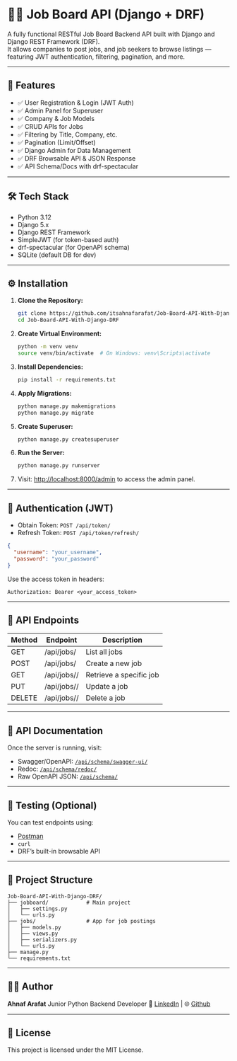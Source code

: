 # 🧑‍💼 Job Board API (Django + DRF)

A fully functional RESTful Job Board Backend API built with Django and Django REST Framework (DRF).  
It allows companies to post jobs, and job seekers to browse listings — featuring JWT authentication, filtering, pagination, and more.

---

## 🚀 Features

- ✅ User Registration & Login (JWT Auth)
- ✅ Admin Panel for Superuser
- ✅ Company & Job Models
- ✅ CRUD APIs for Jobs
- ✅ Filtering by Title, Company, etc.
- ✅ Pagination (Limit/Offset)
- ✅ Django Admin for Data Management
- ✅ DRF Browsable API & JSON Response
- ✅ API Schema/Docs with drf-spectacular

---

## 🛠️ Tech Stack

- Python 3.12
- Django 5.x
- Django REST Framework
- SimpleJWT (for token-based auth)
- drf-spectacular (for OpenAPI schema)
- SQLite (default DB for dev)

---

## ⚙️ Installation

1. **Clone the Repository:**

   ```bash
   git clone https://github.com/itsahnafarafat/Job-Board-API-With-Django-DRF.git
   cd Job-Board-API-With-Django-DRF
   ```


2. **Create Virtual Environment:**

   ```bash
   python -m venv venv
   source venv/bin/activate  # On Windows: venv\Scripts\activate
   ```

3. **Install Dependencies:**

   ```bash
   pip install -r requirements.txt
   ```

4. **Apply Migrations:**

   ```bash
   python manage.py makemigrations
   python manage.py migrate
   ```

5. **Create Superuser:**

   ```bash
   python manage.py createsuperuser
   ```

6. **Run the Server:**

   ```bash
   python manage.py runserver
   ```

7. Visit: [http://localhost:8000/admin](http://localhost:8000/admin) to access the admin panel.

---

## 🔐 Authentication (JWT)

* Obtain Token: `POST /api/token/`
* Refresh Token: `POST /api/token/refresh/`

```json
{
  "username": "your_username",
  "password": "your_password"
}
```

Use the access token in headers:

```
Authorization: Bearer <your_access_token>
```

---

## 🔗 API Endpoints

| Method | Endpoint        | Description             |
| ------ | --------------- | ----------------------- |
| GET    | /api/jobs/      | List all jobs           |
| POST   | /api/jobs/      | Create a new job        |
| GET    | /api/jobs/<id>/ | Retrieve a specific job |
| PUT    | /api/jobs/<id>/ | Update a job            |
| DELETE | /api/jobs/<id>/ | Delete a job            |

---

## 📄 API Documentation

Once the server is running, visit:

* Swagger/OpenAPI: [`/api/schema/swagger-ui/`](http://localhost:8000/api/schema/swagger-ui/)
* Redoc: [`/api/schema/redoc/`](http://localhost:8000/api/schema/redoc/)
* Raw OpenAPI JSON: [`/api/schema/`](http://localhost:8000/api/schema/)

---

## 🧪 Testing (Optional)

You can test endpoints using:

* [Postman](https://www.postman.com/)
* `curl`
* DRF’s built-in browsable API

---

## 📁 Project Structure

```
Job-Board-API-With-Django-DRF/
├── jobboard/            # Main project
│   ├── settings.py
│   └── urls.py
├── jobs/                # App for job postings
│   ├── models.py
│   ├── views.py
│   ├── serializers.py
│   └── urls.py
├── manage.py
└── requirements.txt
```

---

## 👨‍💻 Author

**Ahnaf Arafat**
Junior Python Backend Developer
🔗 [LinkedIn](https://www.linkedin.com/in/ahnaf-arafat-30189a357/) | 🌐 [Github](https://github.com/itsahnafarafat)

---

## 📃 License

This project is licensed under the MIT License.

````


